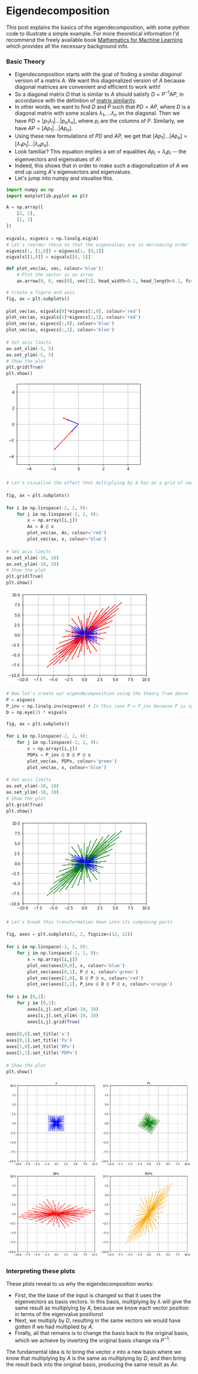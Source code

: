 # Eigendecomposition
This post explains the basics of the eigendecomposition, with some python code to illustrate a simple example. For more theoretical information I'd recommend the freely available book [Mathematics for Machine Learning](https://mml-book.github.io/book/mml-book.pdf) which provides all the necessary background info.

### Basic Theory
- Eigendecomposition starts with the goal of finding a similar _diagonal_ version of a matrix $A$. We want this diagonalized version of $A$ because diagonal matrices are convenient and efficient to work with!
- So a diagonal matrix $D$ that is similar to $A$ should satisfy $D=P^{-1}AP$, in accordance with the definition of [matrix similarity](https://en.wikipedia.org/wiki/Matrix_similarity).
- In other words, we want to find $D$ and $P$ such that $PD=AP$, where $D$ is a diagonal matrix with some scalars $\lambda_1, ... \lambda_n$ on the diagonal. Then we have $PD = [p_1 \lambda_1 | ... | p_n \lambda_n]$, where $p_i$ are the columns of $P$. Similarly, we have $AP = [A p_1 | ... |A p_n]$.
- Using these new formulations of $PD$ and $AP$, we get that $[A p_1 | ... |A p_n] = [\lambda_1 p_1 | ... | \lambda_n p_n]$.
- Look familiar? This equation implies a set of equalities $A p_i = \lambda_i p_i$ -- the eigenvectors and eigenvalues of $A$!
- Indeed, this shows that in order to make such a diagonalization of $A$ we end up using $A$'s eigenvectors and eigenvalues.
- Let's jump into numpy and visualise this.


```python
import numpy as np
import matplotlib.pyplot as plt
```


```python
A = np.array([
    [2, 1],
    [1, 3]
])

eigvals, eigvecs = np.linalg.eig(A)
# Let's reorder these so that the eigenvalues are in decreasing order
eigvecs[:, [1,0]] = eigvecs[:, [0,1]]
eigvals[[1,0]] = eigvals[[0, 1]]
```


```python
def plot_vec(ax, vec, colour='blue'):
    # Plot the vector as an arrow
    ax.arrow(0, 0, vec[0], vec[1], head_width=0.1, head_length=0.1, fc=colour, ec=colour)
```


```python
# Create a figure and axis
fig, ax = plt.subplots()

plot_vec(ax, eigvals[0]*eigvecs[:,0], colour='red')
plot_vec(ax, eigvals[1]*eigvecs[:,1], colour='red')
plot_vec(ax, eigvecs[:,0], colour='blue')
plot_vec(ax, eigvecs[:,1], colour='blue')

# Set axis limits
ax.set_xlim(-5, 5)
ax.set_ylim(-5, 5)
# Show the plot
plt.grid(True)
plt.show()
```


![png](/images/eigendecomp_files/eigendecomp_4_0.png)



```python
# Let's visualise the affect that multiplying by A has on a grid of vectors

fig, ax = plt.subplots()

for i in np.linspace(-2, 2, 9):
    for j in np.linspace(-2, 2, 9):
        x = np.array([i,j])
        Ax = A @ x
        plot_vec(ax, Ax, colour='red')
        plot_vec(ax, x, colour='blue')
        
# Set axis limits
ax.set_xlim(-10, 10)
ax.set_ylim(-10, 10)
# Show the plot
plt.grid(True)
plt.show()
```


![png](/images/eigendecomp_files/eigendecomp_5_0.png)



```python
# Now let's create our eigendecomposition using the theory from above
P = eigvecs
P_inv = np.linalg.inv(eigvecs) # In this case P = P_inv because P is symmetric with orthogonal columns!
D = np.eye(2) * eigvals
```


```python
fig, ax = plt.subplots()

for i in np.linspace(-2, 2, 9):
    for j in np.linspace(-2, 2, 9):
        x = np.array([i,j])
        PDPx = P_inv @ D @ P @ x
        plot_vec(ax, PDPx, colour='green')
        plot_vec(ax, x, colour='blue')
        
# Set axis limits
ax.set_xlim(-10, 10)
ax.set_ylim(-10, 10)
# Show the plot
plt.grid(True)
plt.show()
```


![png](/images/eigendecomp_files/eigendecomp_7_0.png)



```python
# Let's break this transformation down into its composing parts

fig, axes = plt.subplots(2, 2, figsize=(12, 12))

for i in np.linspace(-2, 2, 9):
    for j in np.linspace(-2, 2, 9):
        x = np.array([i,j])
        plot_vec(axes[0,0], x, colour='blue')
        plot_vec(axes[0,1], P @ x, colour='green')
        plot_vec(axes[1,0], D @ P @ x, colour='red')
        plot_vec(axes[1,1], P_inv @ D @ P @ x, colour='orange')

for i in [0,1]:
    for j in [0,1]:
        axes[i,j].set_xlim(-10, 10)
        axes[i,j].set_ylim(-10, 10)
        axes[i,j].grid(True)
        
axes[0,0].set_title('x')
axes[0,1].set_title('Px')
axes[1,0].set_title('DPx')
axes[1,1].set_title('PDPx')
        
# Show the plot
plt.show()
```


![png](/images/eigendecomp_files/eigendecomp_8_0.png)


### Interpreting these plots
These plots reveal to us why the eigendecomposition works:
- First, the the base of the input is changed so that it uses the eigenvectors as basis vectors. In this basis, multiplying by $\lambda$ will give the same result as multiplying by $A$, because we know each vector position in terms of the eigenvalue positions!
- Next, we multiply by $D$, resulting in the same vectors we would have gotten if we had multiplied by $A$.
- Finally, all that remains is to change the basis back to the original basis, which we achieve by inverting the original basis change via $P^{-1}$.

The fundamental idea is to bring the vector $x$ into a new basis where we know that multiplying by $A$ is the same as multiplying by $D$, and then bring the result back into the original basis, producing the same result as $Ax$.
